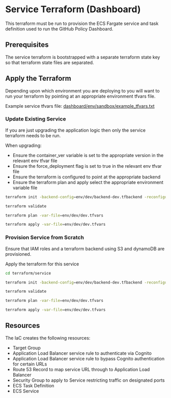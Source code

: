 # Service Terraform (Dashboard)

This terraform must be run to provision the ECS Fargate service and task definition used to run the GitHub Policy Dashboard.

## Prerequisites

The service terraform is bootstrapped with a separate terraform state key so that terraform state files are separated.

## Apply the Terraform

Depending upon which environment you are deploying to you will want to run your terraform by pointing at an appropriate environment tfvars file.  

Example service tfvars file:
[dashboard/env/sandbox/example_tfvars.txt](./env/sandbox/example_tfvars.txt)

### Update Existing Service

If you are just upgrading the application logic then only the service terraform needs to be run.

When upgrading:

- Ensure the container_ver variable is set to the appropriate version in the relevant env tfvar file
- Ensure the force_deployment flag is set to true in the relevant env tfvar file
- Ensure the terraform is configured to point at the appropriate backend
- Ensure the terraform plan and apply select the appropriate environment variable file

```bash
terraform init -backend-config=env/dev/backend-dev.tfbackend -reconfigure

terraform validate

terraform plan -var-file=env/dev/dev.tfvars

terraform apply -var-file=env/dev/dev.tfvars
```

### Provision Service from Scratch

Ensure that IAM roles and a terraform backend using S3 and dynamoDB are provisioned.

Apply the terraform for this service

```bash
cd terraform/service 

terraform init -backend-config=env/dev/backend-dev.tfbackend -reconfigure

terraform validate

terraform plan -var-file=env/dev/dev.tfvars

terraform apply -var-file=env/dev/dev.tfvars
```

## Resources

The IaC creates the following resources:

- Target Group
- Application Load Balancer service rule to authenticate via Cognito
- Application Load Balancer service rule to bypass Cognito authentication for certain URLs
- Route 53 Record to map service URL through to Application Load Balancer
- Security Group to apply to Service restricting traffic on designated ports
- ECS Task Definition
- ECS Service  
